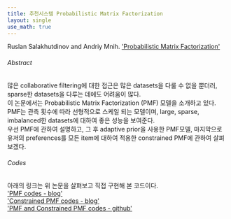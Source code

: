 ```yaml
---
title: 추천시스템 Probabilistic Matrix Factorization
layout: single
use_math: true
---
```


Ruslan Salakhutdinov and Andriy Mnih. ['Probabilistic Matrix Factorization'](https://papers.nips.cc/paper/2007/file/d7322ed717dedf1eb4e6e52a37ea7bcd-Paper.pdf)
<br>
###### Abstract
많은 collaborative filtering에 대한 접근은 많은 datasets을 다룰 수 없을 뿐더러, sparse한 datasets을 다루는 데에도 어려움이 많다.<br>
이 논문에서는 Probabilistic Matrix Factorization (PMF) 모델을 소개하고 있다.<br>
PMF는 관측 횟수에 따라 선형적으로 스케일 되는 모델이며, large, sparse, imbalanced한 datasets에 대하여 좋은 성능을 보여준다.<br>
우선 PMF에 관하여 설명하고, 그 후 adaptive prior을 사용한 PMF모델, 마지막으로 유저의 preferences를 모든 item에 대하여 적용한 constrained PMF에 관하여 살펴보겠다.<br>

###### Codes
아래의 링크는 위 논문을 살펴보고 직접 구현해 본 코드이다.<br>
['PMF codes - blog'](https://sein-kim.github.io/PMF/) <br>
['Constrained PMF codes - blog'](https://sein-kim.github.io/CPMF/) <br>
['PMF and Constrained PMF codes - github'](https://github.com/Sein-Kim/Recommender_Systems/tree/main/PMF) <br>
